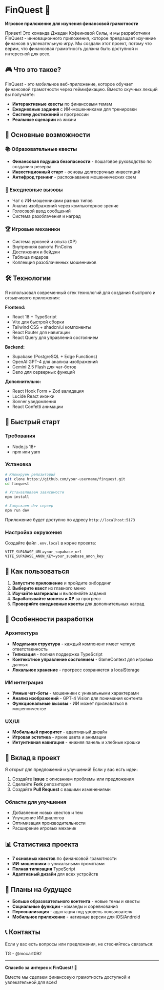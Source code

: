 # FinQuest 🎯

**Игровое приложение для изучения финансовой грамотности**

Привет! Это команда Джедаи Кофеиновой Силы, и мы разработчики FinQuest - инновационного приложения, которое превращает изучение финансов в увлекательную игру. Мы создали этот проект, потому что верим, что финансовая грамотность должна быть доступной и интересной для всех.

## 🎮 Что это такое?

FinQuest - это мобильное веб-приложение, которое обучает финансовой грамотности через геймификацию. Вместо скучных лекций вы получаете:

- **Интерактивные квесты** по финансовым темам
- **Ежедневные задания** с ИИ-мошенниками для тренировки
- **Систему достижений** и прогрессии
- **Реальные сценарии** из жизни

## 🚀 Основные возможности

### 📚 Образовательные квесты

- **Финансовая подушка безопасности** - пошаговое руководство по созданию резерва
- **Инвестиционный старт** - основы долгосрочных инвестиций
- **Антифрод тренинг** - распознавание мошеннических схем

### 🎯 Ежедневные вызовы

- Чат с ИИ-мошенниками разных типов
- Анализ изображений через компьютерное зрение
- Голосовой ввод сообщений
- Система разоблачения и наград

### 🏆 Игровые механики

- Система уровней и опыта (XP)
- Внутренняя валюта FinCoins
- Достижения и бейджи
- Таблица лидеров
- Коллекция разоблаченных мошенников

## 🛠️ Технологии

Я использовал современный стек технологий для создания быстрого и отзывчивого приложения:

**Frontend:**

- React 18 + TypeScript
- Vite для быстрой сборки
- Tailwind CSS + shadcn/ui компоненты
- React Router для навигации
- React Query для управления состоянием

**Backend:**

- Supabase (PostgreSQL + Edge Functions)
- OpenAI GPT-4 для анализа изображений
- Gemini 2.5 Flash для чат-ботов
- Deno для серверных функций

**Дополнительно:**

- React Hook Form + Zod валидация
- Lucide React иконки
- Sonner уведомления
- React Confetti анимации

## 🚀 Быстрый старт

### Требования

- Node.js 18+
- npm или yarn

### Установка

```bash
# Клонируем репозиторий
git clone https://github.com/your-username/finquest.git
cd finquest

# Устанавливаем зависимости
npm install

# Запускаем dev сервер
npm run dev
```

Приложение будет доступно по адресу `http://localhost:5173`

### Настройка окружения

Создайте файл `.env.local` в корне проекта:

```env
VITE_SUPABASE_URL=your_supabase_url
VITE_SUPABASE_ANON_KEY=your_supabase_anon_key
```

## 📱 Как пользоваться

1. **Запустите приложение** и пройдите онбординг
2. **Выберите квест** из главного меню
3. **Изучайте материалы** и выполняйте задания
4. **Зарабатывайте монеты и XP** за прогресс
5. **Проверяйте ежедневные квесты** для дополнительных наград

## 🎯 Особенности разработки

### Архитектура

- **Модульная структура** - каждый компонент имеет четкую ответственность
- **Типизация** - полная поддержка TypeScript
- **Контекстное управление состоянием** - GameContext для игровых данных
- **Локальное хранение** - прогресс сохраняется в localStorage

### ИИ интеграция

- **Умные чат-боты** - мошенники с уникальными характерами
- **Анализ изображений** - GPT-4 Vision для понимания контента
- **Функциональные вызовы** - ИИ может признаваться в мошенничестве

### UX/UI

- **Мобильный приоритет** - адаптивный дизайн
- **Игровая эстетика** - яркие цвета и анимации
- **Интуитивная навигация** - нижняя панель и хлебные крошки

## 🤝 Вклад в проект

Я открыт для предложений и улучшений! Если у вас есть идеи:

1. Создайте **Issue** с описанием проблемы или предложения
2. Сделайте **Fork** репозитория
3. Создайте **Pull Request** с вашими изменениями

### Области для улучшения

- Добавление новых квестов и тем
- Улучшение ИИ диалогов
- Оптимизация производительности
- Расширение игровых механик

## 📊 Статистика проекта

- **7 основных квестов** по финансовой грамотности
- **ИИ-мошенники** с уникальными промптами
- **Полная типизация** TypeScript
- **Адаптивный дизайн** для всех устройств

## 🎉 Планы на будущее

- **Больше образовательного контента** - новые темы и квесты
- **Социальные функции** - команды и соревнования
- **Персонализация** - адаптация под уровень пользователя
- **Мобильное приложение** - нативные версии для iOS/Android

## 📞 Контакты

Если у вас есть вопросы или предложения, не стесняйтесь связаться:

TG - @mocart092

---

**Спасибо за интерес к FinQuest!** 🚀

Вместе мы сделаем финансовую грамотность доступной и увлекательной для всех!
